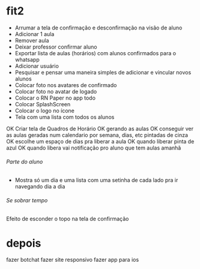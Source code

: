 # fit2
- Arrumar a tela de confirmação e desconfirmação na visão de aluno
- Adicionar 1 aula
- Remover aula
- Deixar professor confirmar aluno
- Exportar lista de aulas (horários) com alunos confirmados para o whatsapp
- Adicionar usuário
- Pesquisar e pensar uma maneira simples de adicionar e vincular novos alunos
- Colocar foto nos avatares de confirmado
- Colocar foto no avatar de logado
- Colocar o RN Paper no app todo
- Colocar SplashScreen
- Colocar o logo no ícone
- Tela com uma lista com todos os alunos

OK Criar tela de Quadros de Horário
OK gerando as aulas
OK conseguir ver as aulas geradas num calendario por semana, dias, etc pintadas de cinza
OK escolhe um espaço de dias pra liberar a aula
OK quando liberar pinta de azul
OK quando libera vai notificação pro aluno que tem aulas amanhã
###### Parte do aluno ####
- Mostra só um dia e uma lista com uma setinha de cada lado pra ir navegando dia a dia

###### Se sobrar tempo ######
Efeito de esconder o topo na tela de confirmação
# depois
fazer botchat
fazer site responsivo
fazer app para ios